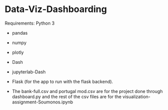 # Data-Viz-Dashboarding

Requirements:
Python 3
- pandas
- numpy
- plotly
- Dash
- jupyterlab-Dash
- Flask (for the app to run with the flask backend).

- The bank-full.csv and portugal mod.csv are for the project done through dashboard.py
 and the rest of the csv files are for the visualization-assignment-Soumonos.ipynb
